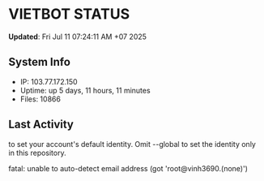 # VIETBOT STATUS
**Updated**: Fri Jul 11 07:24:11 AM +07 2025

## System Info
- IP: 103.77.172.150
- Uptime: up 5 days, 11 hours, 11 minutes
- Files: 10866

## Last Activity

to set your account's default identity.
Omit --global to set the identity only in this repository.

fatal: unable to auto-detect email address (got 'root@vinh3690.(none)')
